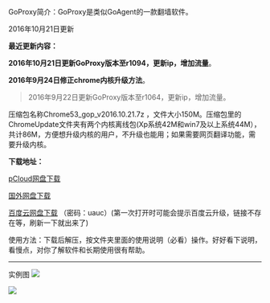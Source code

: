 GoProxy简介：GoProxy是类似GoAgent的一款翻墙软件。

2016年10月21日更新

**最近更新内容：**

**2016年10月21日更新GoProxy版本至r1094，更新ip，增加流量**。

**2016年9月24日修正chrome内核升级方法**。

> 2016年9月22日更新GoProxy版本至r1064，更新ip，增加流量。

压缩包名称Chrome53_gop_v2016.10.21.7z ，文件大小150M。压缩包里的ChromeUpdate文件夹有两个内核离线包(Xp系统42M和win7及以上系统44M），共计86M，方便想升级内核的用户，不升级也能用；如果需要网页翻译功能，需要升级内核。

**下载地址：**

[pCloud网盘下载](https://my.pcloud.com/publink/show?code=XZppN9ZAhghUKCgApyUg7u1sdMDBbhizEjV)

[国外网盘下载](https://mega.nz/#!toACkLbJ!u01spK1HgHmOfpgN3yiob5l0D-PAbBFGAuiI77ChE_Y)

[百度云网盘下载](http://pan.baidu.com/s/1c1JdaNI) （密码：uauc）(第一次打开时可能会提示百度云升级，链接不存在等，刷新一下就出来了)



使用方法：下载后解压，按文件夹里面的使用说明（必看）操作。好好看下说明，看慢点，对你了解软件和长期使用很有帮助。

***
实例图
![](https://raw.githubusercontent.com/Alvin9999/pac2/master/goagent综合版使用1.png)

![](https://raw.githubusercontent.com/Alvin9999/pac2/master/GOP1.png)